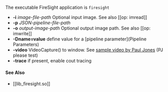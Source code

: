 The executable FireSight application is `firesight`

* **-i** _image-file-path_ Optional input image. See also [[op: imread]]
* **-p** _JSON-pipeline-file-path_
* **-o** _output-image-path_ Optional output image path. See also [[op: imwrite]]
* **-Dname=value** define value for a [pipeline parameter](Pipeline Parameters)
* **-video** VideoCapture() to window. See [sample video by Paul Jones](https://www.youtube.com/watch?v=Hzi3dY2WU0k) (PJ please test)
* **-trace** if present, enable cout tracing

#### See Also
* [[lib_firesight.so]]